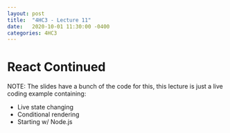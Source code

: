 ```yaml
---
layout: post
title:  "4HC3 - Lecture 11"
date:   2020-10-01 11:30:00 -0400
categories: 4HC3
---
```


React Continued
===

NOTE: The slides have a bunch of the code for this, this lecture is just a live coding example containing:
- Live state changing
- Conditional rendering
- Starting w/ Node.js